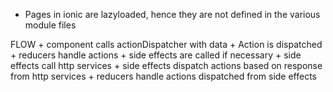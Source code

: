 * Pages in ionic are lazyloaded, hence they are not defined in the various module files

<!-- prettier-ignore -->
FLOW
    + component calls actionDispatcher with data
    + Action is dispatched
    + reducers handle actions
    + side effects are called if necessary
        + side effects call http services
        + side effects dispatch actions based on response from http services
    + reducers handle actions dispatched from side effects
